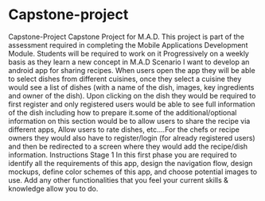 # Capstone-project
Capstone-Project Capstone Project for M.A.D. This project is part of the assessment required in completing the Mobile Applications Development Module. Students will be required to work on it Progressively on a weekly basis as they learn a new concept in M.A.D  Scenario I want to develop an android app for sharing recipes. When users open the app they will be able to select dishes from different cuisines, once they select a cuisine they would see a list of dishes (with a name of the dish, images, key ingredients and owner of the dish). Upon clicking on the dish they would be required to first register and only registered users would be able to see full information of the dish including how to prepare it.some of the additional/optional information on this section would be to allow users to share the recipe via different apps, Allow users to rate dishes, etc....For the chefs or recipe owners they would also have to register/login (for already registered users) and then be redirected to a screen where they would add the recipe/dish information.  Instructions Stage 1 In this first phase you are required to identify all the requirements of this app, design the navigation flow, design mockups, define color schemes of this app, and choose potential images to use. Add any other functionalities that you feel your current skills &amp; knowledge allow you to do.
